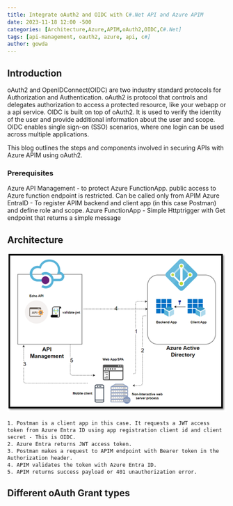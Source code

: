```yaml
---
title: Integrate oAuth2 and OIDC with C#.Net API and Azure APIM
date: 2023-11-18 12:00 -500
categories: [Architecture,Azure,APIM,oAuth2,OIDC,C#.Net]
tags: [api-management, oauth2, azure, api, c#]
author: gowda
---
```


## Introduction
oAuth2 and OpenIDConnect(OIDC) are two industry standard protocols for Authorization and Authentication. oAuth2 is protocol that controls and delegates authorization to access a protected resource, like your webapp or a api service.
OIDC is built on top of oAuth2. It is used to verify the identity of the user and provide additional information about the user and scope. OIDC enables single sign-on (SSO) scenarios, where one login can be used across multiple applications. 

This blog outlines the steps and components involved in securing APIs with Azure APIM using oAuth2.

### Prerequisites
Azure API Management - to protect Azure FunctionApp. public access to Azure function endpoint is restricted. Can be called only from APIM
Azure EntraID - To register APIM backend and client app (in this case Postman) and define role and scope.
Azure FunctionApp - Simple Httptrigger with Get endpoint that returns a simple message


## Architecture
![Desktop View](/assets/img/oauth/oauth2-oidc-azentraid.png)

    1. Postman is a client app in this case. It requests a JWT access token from Azure Entra ID using app registration client id and client secret - This is OIDC.
    2. Azure Entra returns JWT access token.
    3. Postman makes a request to APIM endpoint with Bearer token in the Authorization header.
    4. APIM validates the token with Azure Entra ID.
    5. APIM returns success payload or 401 unauthorization error.

## Different oAuth Grant types

